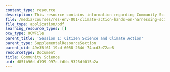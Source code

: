 ```yaml
---
content_type: resource
description: This resource contains information regarding Community Science.
file: /media/courses/res-env-001-climate-action-hands-on-harnessing-science-with-communities-to-cut-carbon-january-iap-2017/d85fb96dd199997cfdbb9326df015a2a_MITRES_ENV_001IAP17_ses1.1.pdf
file_type: application/pdf
learning_resource_types: []
ocw_type: OCWFile
parent_title: 'Session 1: Citizen Science and Climate Action'
parent_type: SupplementalResourceSection
parent_uid: 49e35f61-19cd-6058-264d-74acd3e72ae8
resourcetype: Document
title: Community Science
uid: d85fb96d-d199-997c-fdbb-9326df015a2a
---
```

